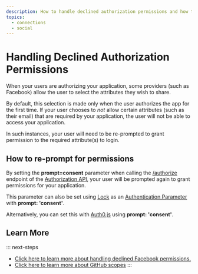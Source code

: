 ```yaml
---
description: How to handle declined authorization permissions and how to re-prompt for these permissions.
topics:
  - connections
  - social
---
```


# Handling Declined Authorization Permissions

When your users are authorizing your application, some providers (such as Facebook) allow the user to select the attributes they wish to share.

By default, this selection is made only when the user authorizes the app for the first time. If your user chooses to *not* allow certain attributes (such as their email) that are required by your application, the user will not be able to access your application.

In such instances, your user will need to be re-prompted to grant permission to the required attribute(s) to login.

## How to re-prompt for permissions

By setting the **prompt=consent** parameter when calling the [/authorize](/api/authentication/reference#social) endpoint of the [Authorization API](/api/authentication), your user will be prompted again to grant permissions for your application.

This parameter can also be set using [Lock](/libraries/lock) as an [Authentication Parameter](/libraries/lock/sending-authentication-parameters) with **prompt: 'consent'**.

Alternatively, you can set this with [Auth0.js](https://github.com/auth0/auth0.js) using **prompt: 'consent'**.

## Learn More

::: next-steps
* [Click here to learn more about handling declined Facebook permissions.](https://developers.facebook.com/docs/facebook-login/handling-declined-permissions)
* [Click here to learn more about GitHub scopes](https://developer.github.com/v3/oauth/#scopes)
:::